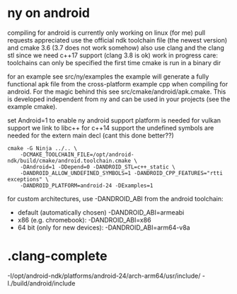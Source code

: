 ny on android
=============

compiling for android is currently only working on linux (for me)
pull requests appreciated
use the official ndk toolchain file (the newest version) and cmake 3.6 (3.7 does not work somehow)
also use clang and the clang stl since we need c++17 support (clang 3.8 is ok)
work in progress
care: toolchains can only be specified the first time cmake is run in a binary dir

for an example see src/ny/examples
the example will generate a fully functional apk file from the
cross-platform example cpp when compiling for android. For the magic behind this see
src/cmake/android/apk.cmake. This is developed independent from ny
and can be used in your projects (see the example cmake).

set Android=1 to enable ny android support
platform is needed for vulkan support
we link to libc++ for c++14 support
the undefined symbols are needed for the extern main decl (cant this done better??)

```
cmake -G Ninja ../.. \
	-DCMAKE_TOOLCHAIN_FILE=/opt/android-ndk/build/cmake/android.toolchain.cmake \
	-DAndroid=1 -DDepend=0 -DANDROID_STL=c++_static \
	-DANDROID_ALLOW_UNDEFINED_SYMBOLS=1 -DANDROID_CPP_FEATURES="rtti exceptions" \
	-DANDROID_PLATFORM=android-24 -DExamples=1
```

for custom architectures, use -DANDROID_ABI from the android toolchain:

- default (automatically chosen) -DANDROID_ABI=armeabi
- x86 (e.g. chromebook): -DANDROID_ABI=x86
- 64 bit (only for new devices): -DANDROID_ABI=arm64-v8a


.clang-complete
===============

-I/opt/android-ndk/platforms/android-24/arch-arm64/usr/include/
-I./build/android/include
